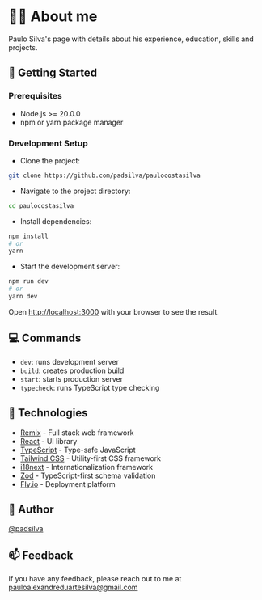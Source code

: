 # :blond_haired_man: About me

Paulo Silva's page with details about his experience, education, skills and projects.

## :rocket: Getting Started

### Prerequisites

- Node.js >= 20.0.0
- npm or yarn package manager

### Development Setup

- Clone the project:

```bash
git clone https://github.com/padsilva/paulocostasilva
```

- Navigate to the project directory:

```bash
cd paulocostasilva
```

- Install dependencies:

```bash
npm install
# or
yarn
```

- Start the development server:

```bash
npm run dev
# or
yarn dev
```

Open [http://localhost:3000](http://localhost:3000) with your browser to see the result.

## :computer: Commands

- `dev`: runs development server
- `build`: creates production build
- `start`: starts production server
- `typecheck`: runs TypeScript type checking

## :wrench: Technologies

- [Remix](https://remix.run/) - Full stack web framework
- [React](https://react.dev/) - UI library
- [TypeScript](https://www.typescriptlang.org/) - Type-safe JavaScript
- [Tailwind CSS](https://tailwindcss.com/) - Utility-first CSS framework
- [i18next](https://www.i18next.com/) - Internationalization framework
- [Zod](https://zod.dev/) - TypeScript-first schema validation
- [Fly.io](https://fly.io/) - Deployment platform

## :construction_worker: Author

[@padsilva](https://www.github.com/padsilva)

## :mailbox: Feedback

If you have any feedback, please reach out to me at pauloalexandreduartesilva@gmail.com
